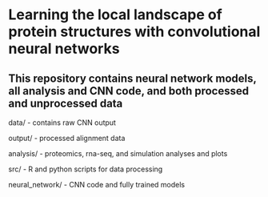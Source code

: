 # Learning the local landscape of protein structures with convolutional neural networks 
## This repository contains neural network models, all analysis and CNN code, and both processed and unprocessed data

data/ - contains raw CNN output

output/ - processed alignment data

analysis/ - proteomics, rna-seq, and simulation analyses and plots

src/ - R and python scripts for data processing

neural_network/ - CNN code and fully trained models